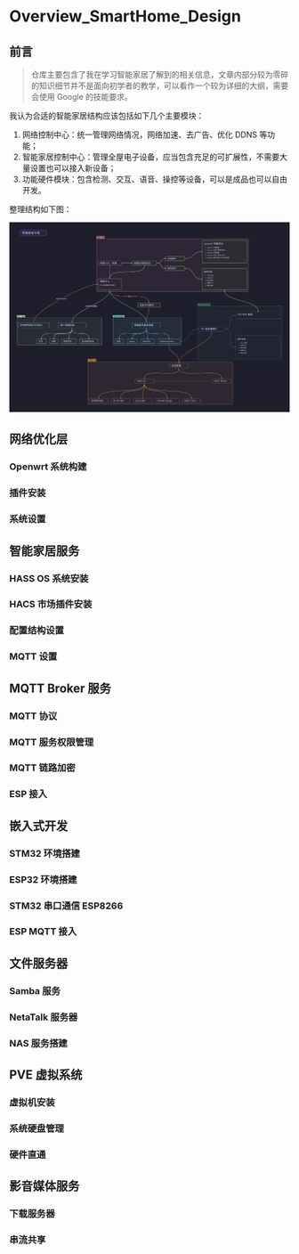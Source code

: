 # Overview_SmartHome_Design

## 前言

> 仓库主要包含了我在学习智能家居了解到的相关信息，文章内部分较为零碎的知识细节并不是面向初学者的教学，可以看作一个较为详细的大纲，需要会使用 Google 的技能要求。

我认为合适的智能家居结构应该包括如下几个主要模块：

1. 网络控制中心：统一管理网络情况，网络加速、去广告、优化 DDNS 等功能；
2. 智能家居控制中心：管理全屋电子设备，应当包含充足的可扩展性，不需要大量设置也可以接入新设备；
3. 功能硬件模块：包含检测、交互、语音、操控等设备，可以是成品也可以自由开发。

整理结构如下图：

![overview](./PIC/overview.png)

## 网络优化层

### Openwrt 系统构建

### 插件安装

### 系统设置

## 智能家居服务

### HASS OS 系统安装

### HACS 市场插件安装

### 配置结构设置

### MQTT 设置

## MQTT Broker 服务

### MQTT 协议

### MQTT 服务权限管理

### MQTT 链路加密

### ESP 接入

## 嵌入式开发

### STM32 环境搭建

### ESP32 环境搭建

### STM32 串口通信 ESP8266

### ESP MQTT 接入

## 文件服务器

### Samba 服务

### NetaTalk 服务器

### NAS 服务搭建

## PVE 虚拟系统

### 虚拟机安装

### 系统硬盘管理

### 硬件直通

## 影音媒体服务

### 下载服务器

### 串流共享
